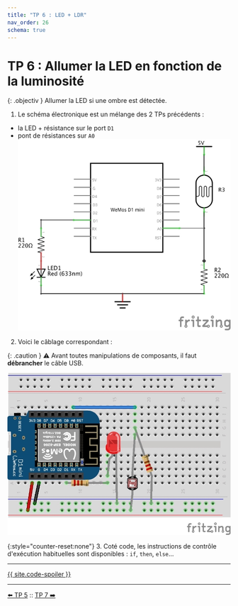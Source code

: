```yaml
---
title: "TP 6 : LED + LDR"
nav_order: 26
schema: true
---
```


# TP 6 : Allumer la LED en fonction de la luminosité

{: .objectiv }
Allumer la LED si une ombre est détectée.

1. Le schéma électronique est un mélange des 2 TPs précédents :
  - la LED + résistance sur le port `D1`
  - pont de résistances sur `A0`
![schema-tp5](resources/tp6-schema.jpg)

2. Voici le câblage correspondant :

{: .caution }
⚠️ Avant toutes manipulations de composants, il faut **débrancher** le câble USB.

![montage-tp5](resources/tp6-montage.jpg)

{:style="counter-reset:none"}
3. Coté code, les instructions de contrôle d'exécution habituelles sont disponibles : `if`, `then`, `else`...

----
[{{ site.code-spoiler }}](tp6_code.md)

----
[⬅️ TP 5](tp5.md) :: [TP 7 ➡️](tp7.md)
